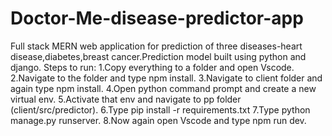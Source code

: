 # Doctor-Me-disease-predictor-app
Full stack MERN web application for prediction of three diseases-heart disease,diabetes,breast cancer.Prediction model built using python and django. 
Steps to run:
1.Copy everything to a folder and open Vscode.
2.Navigate to the folder and type npm install.
3.Navigate to client folder and again type npm install.
4.Open python command prompt and create a new virtual env.
5.Activate that env and navigate to pp folder (client/src/predictor).
6.Type pip install -r requirements.txt
7.Type python manage.py runserver.
8.Now again open Vscode and type npm run dev.

